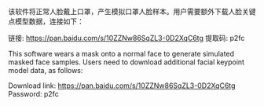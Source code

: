 该软件将正常人脸戴上口罩，产生模拟口罩人脸样本。用户需要额外下载人脸关键点模型数据，连接如下：

链接: https://pan.baidu.com/s/10ZZNw86SqZL3-0D2XqC6tg 提取码: p2fc

This software wears a mask onto a normal face to generate simulated masked face samples. Users need to download additional facial keypoint model data, as follows:

Download link: https://pan.baidu.com/s/10ZZNw86SqZL3-0D2XqC6tg Password: p2fc
